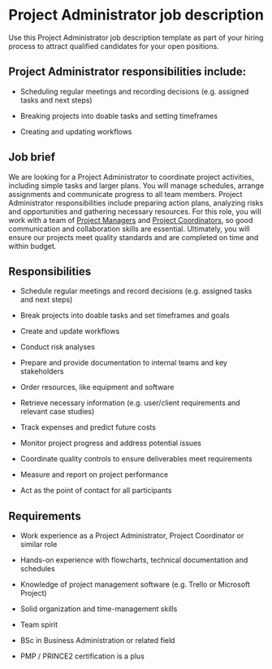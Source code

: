 # Project Administrator job description
Use this Project Administrator job description template as part of your hiring process to attract qualified candidates for your open positions.


## Project Administrator responsibilities include:
* Scheduling regular meetings and recording decisions (e.g. assigned tasks and next steps)

* Breaking projects into doable tasks and setting timeframes

* Creating and updating workflows


## Job brief

We are looking for a Project Administrator to coordinate project activities, including simple tasks and larger plans. You will manage schedules, arrange assignments and communicate progress to all team members.
Project Administrator responsibilities include preparing action plans, analyzing risks and opportunities and gathering necessary resources. For this role, you will work with a team of <a href="https://resources.workable.com/project-manager-job-description" target="_blank" rel="noopener">Project Managers</a> and <a href="https://resources.workable.com/project-coordinator-job-description" target="_blank" rel="noopener">Project Coordinators</a>, so good communication and collaboration skills are essential.
Ultimately, you will ensure our projects meet quality standards and are completed on time and within budget.


## Responsibilities

* Schedule regular meetings and record decisions (e.g. assigned tasks and next steps)

* Break projects into doable tasks and set timeframes and goals

* Create and update workflows

* Conduct risk analyses

* Prepare and provide documentation to internal teams and key stakeholders

* Order resources, like equipment and software

* Retrieve necessary information (e.g. user/client requirements and relevant case studies)

* Track expenses and predict future costs

* Monitor project progress and address potential issues

* Coordinate quality controls to ensure deliverables meet requirements

* Measure and report on project performance

* Act as the point of contact for all participants


## Requirements

* Work experience as a Project Administrator, Project Coordinator or similar role

* Hands-on experience with flowcharts, technical documentation and schedules

* Knowledge of project management software (e.g. Trello or Microsoft Project)

* Solid organization and time-management skills

* Team spirit

* BSc in Business Administration or related field

* PMP / PRINCE2 certification is a plus
